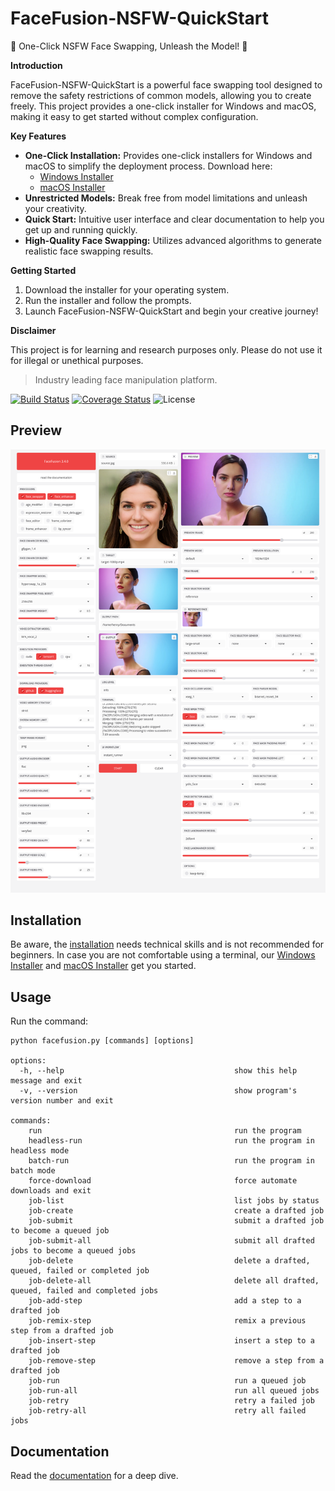FaceFusion-NSFW-QuickStart
==========================

🚀 One-Click NSFW Face Swapping, Unleash the Model! 🚀

**Introduction**

FaceFusion-NSFW-QuickStart is a powerful face swapping tool designed to remove the safety restrictions of common models, allowing you to create freely. This project provides a one-click installer for Windows and macOS, making it easy to get started without complex configuration.

**Key Features**

*   **One-Click Installation:** Provides one-click installers for Windows and macOS to simplify the deployment process. Download here:
    *   [Windows Installer](https://buymeacoffee.com/clarkaicc)
    *   [macOS Installer](https://buymeacoffee.com/clarkaicc)
*   **Unrestricted Models:** Break free from model limitations and unleash your creativity.
*   **Quick Start:** Intuitive user interface and clear documentation to help you get up and running quickly.
*   **High-Quality Face Swapping:** Utilizes advanced algorithms to generate realistic face swapping results.

**Getting Started**

1.  Download the installer for your operating system.
2.  Run the installer and follow the prompts.
3.  Launch FaceFusion-NSFW-QuickStart and begin your creative journey!

**Disclaimer**

This project is for learning and research purposes only. Please do not use it for illegal or unethical purposes.

> Industry leading face manipulation platform.

[![Build Status](https://img.shields.io/github/actions/workflow/status/facefusion/facefusion/ci.yml.svg?branch=master)](https://github.com/facefusion/facefusion/actions?query=workflow:ci)
[![Coverage Status](https://img.shields.io/coveralls/facefusion/facefusion.svg)](https://coveralls.io/r/facefusion/facefusion)
![License](https://img.shields.io/badge/license-MIT-green)


Preview
-------

![Preview](https://raw.githubusercontent.com/facefusion/facefusion/master/.github/preview.png?sanitize=true)


Installation
------------

Be aware, the [installation](https://docs.facefusion.io/installation) needs technical skills and is not recommended for beginners. In case you are not comfortable using a terminal, our [Windows Installer](hhttps://buymeacoffee.com/clarkaicc) and [macOS Installer](https://buymeacoffee.com/clarkaicc) get you started.


Usage
-----

Run the command:

```
python facefusion.py [commands] [options]

options:
  -h, --help                                      show this help message and exit
  -v, --version                                   show program's version number and exit

commands:
    run                                           run the program
    headless-run                                  run the program in headless mode
    batch-run                                     run the program in batch mode
    force-download                                force automate downloads and exit
    job-list                                      list jobs by status
    job-create                                    create a drafted job
    job-submit                                    submit a drafted job to become a queued job
    job-submit-all                                submit all drafted jobs to become a queued jobs
    job-delete                                    delete a drafted, queued, failed or completed job
    job-delete-all                                delete all drafted, queued, failed and completed jobs
    job-add-step                                  add a step to a drafted job
    job-remix-step                                remix a previous step from a drafted job
    job-insert-step                               insert a step to a drafted job
    job-remove-step                               remove a step from a drafted job
    job-run                                       run a queued job
    job-run-all                                   run all queued jobs
    job-retry                                     retry a failed job
    job-retry-all                                 retry all failed jobs
```


Documentation
-------------

Read the [documentation](https://docs.facefusion.io) for a deep dive.
